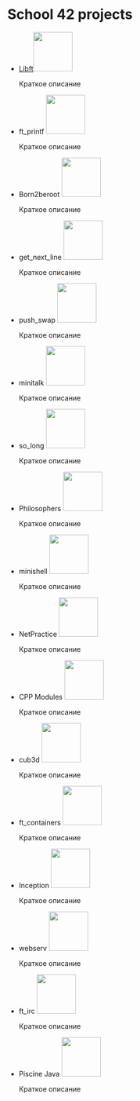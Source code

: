 # School 42 projects
<ul>
  <li><a href="https://github.com/ncallie/42Project-Libft">Libft</a><img src="https://badge42.vercel.app/api/v2/cl35y53oe019509l7wzmgfla8/project/2365641" width="80"/> </li>
   <p>Краткое описание</p>
  <li>ft_printf <img src="https://badge42.vercel.app/api/v2/cl35y53oe019509l7wzmgfla8/project/2379841" width="80"/> </li>
   <p>Краткое описание</p>
  <li>Born2beroot <img src="https://badge42.vercel.app/api/v2/cl35y53oe019509l7wzmgfla8/project/2379839" width="80"/> </li>
  <p>Краткое описание</p>
  <li>get_next_line <img src="https://badge42.vercel.app/api/v2/cl35y53oe019509l7wzmgfla8/project/2379840" width="80"/> </li>
  <p>Краткое описание</p>
  <li>push_swap <img src="https://badge42.vercel.app/api/v2/cl35y53oe019509l7wzmgfla8/project/2396227" width="80"/> </li>
  <p>Краткое описание</p>
  <li>minitalk <img src="https://badge42.vercel.app/api/v2/cl35y53oe019509l7wzmgfla8/project/2406417" width="80"/> </li>
  <p>Краткое описание</p>
  <li>so_long <img src="https://badge42.vercel.app/api/v2/cl35y53oe019509l7wzmgfla8/project/2413753" width="80"/> </li>
  <p>Краткое описание</p>
  <li>Philosophers <img src="https://badge42.vercel.app/api/v2/cl35y53oe019509l7wzmgfla8/project/2419844" width="80"/> </li>
  <p>Краткое описание</p>
  <li>minishell <img src="https://badge42.vercel.app/api/v2/cl35y53oe019509l7wzmgfla8/project/2419845" width="80"/> </li>
  <p>Краткое описание</p>
  <li>NetPractice <img src="https://badge42.vercel.app/api/v2/cl35y53oe019509l7wzmgfla8/project/2525120" width="80"/> </li>
  <p>Краткое описание</p>
  <li>CPP Modules <img src="https://badge42.vercel.app/api/v2/cl35y53oe019509l7wzmgfla8/project/2529287" width="80"/> </li>
  <p>Краткое описание</p>
  <li>cub3d <img src="https://badge42.vercel.app/api/v2/cl35y53oe019509l7wzmgfla8/project/2549672" width="80"/> </li>
  <p>Краткое описание</p>
  <li>ft_containers <img src="https://badge42.vercel.app/api/v2/cl35y53oe019509l7wzmgfla8/project/2577311" width="80"/> </li>
  <p>Краткое описание</p>
  <li>Inception <img src="https://badge42.vercel.app/api/v2/cl35y53oe019509l7wzmgfla8/project/2563433" width="80"/> </li>
  <p>Краткое описание</p>
  <li>webserv <img src="https://badge42.vercel.app/api/v2/cl35y53oe019509l7wzmgfla8/project/2578209" width="80"/> </li>
  <p>Краткое описание</p>
  <li>ft_irc <img src="https://badge42.vercel.app/api/v2/cl35y53oe019509l7wzmgfla8/project/2578208" width="80"/> </li>
  <p>Краткое описание</p>
  <li>Piscine Java <img src="https://badge42.vercel.app/api/v2/cl35y53oe019509l7wzmgfla8/project/2562582" width="80"/> </li>
  <p>Краткое описание</p>
</ul>
